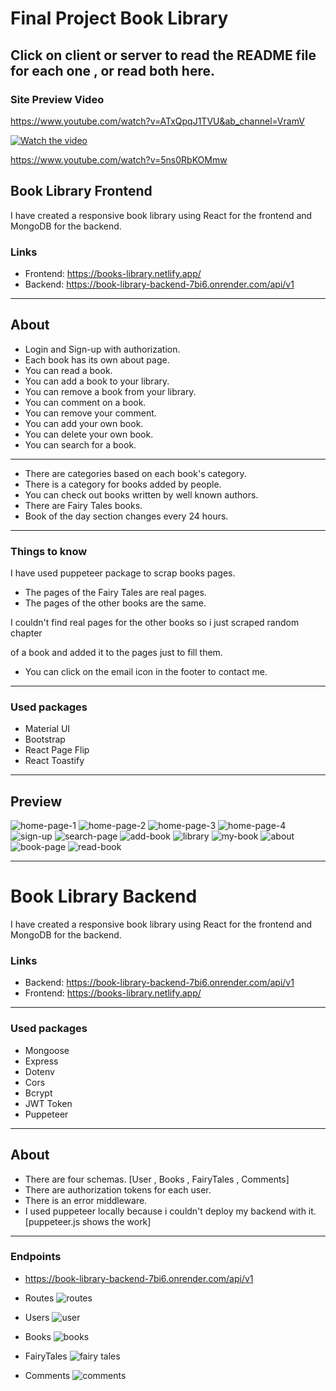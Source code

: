 # Final Project Book Library

## Click on client or server to read the README file for each one , or read both here.

### Site Preview Video
https://www.youtube.com/watch?v=ATxQpqJ1TVU&ab_channel=VramV

[![Watch the video](https://i3.ytimg.com/vi/ATxQpqJ1TVU/maxresdefault.jpg)](https://www.youtube.com/watch?v=ATxQpqJ1TVU)

https://www.youtube.com/watch?v=5ns0RbKOMmw

## Book Library Frontend

I have created a responsive book library using React for the frontend and MongoDB for the backend.

### Links

- Frontend: https://books-library.netlify.app/
- Backend: https://book-library-backend-7bi6.onrender.com/api/v1

---

## About

- Login and Sign-up with authorization.
- Each book has its own about page.
- You can read a book.
- You can add a book to your library.
- You can remove a book from your library.
- You can comment on a book.
- You can remove your comment.
- You can add your own book.
- You can delete your own book.
- You can search for a book.

---

- There are categories based on each book's category.
- There is a category for books added by people.
- You can check out books written by well known authors.
- There are Fairy Tales books.
- Book of the day section changes every 24 hours.

---

### Things to know

I have used puppeteer package to scrap books pages.

- The pages of the Fairy Tales are real pages.
- The pages of the other books are the same.

I couldn't find real pages for the other books so i just scraped random chapter

of a book and added it to the pages just to fill them.

- You can click on the email icon in the footer to contact me.

---

### Used packages

- Material UI
- Bootstrap
- React Page Flip
- React Toastify

---

## Preview

![home-page-1](./client/src/assets/home-1.png)
![home-page-2](./client/src/assets/home-2.png)
![home-page-3](./client/src/assets/home-3.png)
![home-page-4](./client/src/assets/home-4.png)
![sign-up](./client/src/assets/Signup.png)
![search-page](./client/src/assets/search-page.png)
![add-book](./client/src/assets/add-book.png)
![library](./client/src/assets/library.png)
![my-book](./client/src/assets/my-book.png)
![about](./client/src/assets/about.png)
![book-page](./client/src/assets/book-page.png)
![read-book](./client/src/assets/read-book.png)

---

# Book Library Backend

I have created a responsive book library using React for the frontend and MongoDB for the backend.

### Links

- Backend: https://book-library-backend-7bi6.onrender.com/api/v1
- Frontend: https://books-library.netlify.app/

---

### Used packages

- Mongoose
- Express
- Dotenv
- Cors
- Bcrypt
- JWT Token
- Puppeteer

---

## About

- There are four schemas. [User , Books , FairyTales , Comments]
- There are authorization tokens for each user.
- There is an error middleware.
- I used puppeteer locally because i couldn't deploy my backend with it. [puppeteer.js shows the work]

---

### Endpoints

- https://book-library-backend-7bi6.onrender.com/api/v1

- Routes
  ![routes](./server/assets/routess.png)

- Users
  ![user](./server/assets//user.png)

- Books
  ![books](./server/assets/books.png)

- FairyTales
  ![fairy tales](./server/assets/fairy-tales.png)

- Comments
  ![comments](./server/assets/comments.png)
